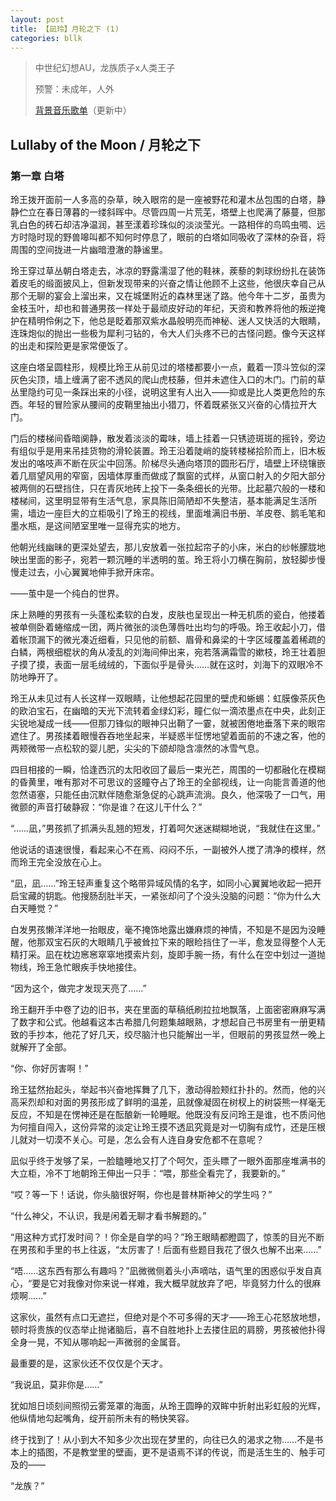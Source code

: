 ```yaml
---
layout: post
title: 【凪玲】月轮之下 (1)
categories: bllk
---
```


>中世纪幻想AU，龙族质子x人类王子
>
>预警：未成年，人外
>
>[背景音乐歌单](https://music.163.com/#/playlist?id=7703943254)（更新中）

Lullaby of the Moon / 月轮之下
----

### 第一章 白塔

玲王拨开面前一人多高的杂草，映入眼帘的是一座被野花和灌木丛包围的白塔，静静伫立在春日薄暮的一缕斜晖中。尽管四周一片荒芜，塔壁上也爬满了藤蔓，但那乳白色的砖石却洁净温润，甚至漾着珍珠似的淡淡莹光。一路相伴的鸟鸣虫啁、远方时隐时现的野兽嗥叫都不知何时停息了，眼前的白塔如同吸收了深林的杂音，将周围的空间拢进一片幽暗澄澈的静谧里。

玲王穿过草丛朝白塔走去，冰凉的野露濡湿了他的鞋袜，蒺藜的刺球纷纷扎在装饰着皮毛的缎面披风上，但新发现带来的兴奋之情让他顾不上这些，他很庆幸自己从那个无聊的宴会上溜出来，又在城堡附近的森林里迷了路。他今年十二岁，虽贵为金枝玉叶，却也和普通男孩一样处于最顽皮好动的年纪，天资和教养将他的叛逆掩护在精明伶俐之下，他总是眨着那双紫水晶般明亮而神秘、迷人又快活的大眼睛，连珠炮似的抛出一些极为犀利刁钻的，令大人们头疼不已的古怪问题。像今天这样的出走和探险更是家常便饭了。

这座白塔呈圆柱形，规模比玲王从前见过的塔楼都要小一点，戴着一顶斗笠似的深灰色尖顶，墙上缠满了密不透风的爬山虎枝藤，但并未遮住入口的木门。门前的草丛里隐约可见一条踩出来的小径，说明这里有人出入——抑或是比人类更危险的东西。年轻的冒险家从腰间的皮鞘里抽出小猎刀，怀着既紧张又兴奋的心情拉开大门。

门后的楼梯间昏暗阒静，散发着淡淡的霉味，墙上挂着一只锈迹斑斑的摇铃，旁边有组似乎是用来吊挂货物的滑轮装置。玲王沿着陡峭的旋转楼梯拾阶而上，旧木板发出的咯吱声不断在灰尘中回荡。阶梯尽头通向塔顶的圆形石厅，墙壁上环绕镶嵌着几扇望风用的窄窗，因墙体厚重而做成了飘窗的式样，从窗口射入的夕阳大部分被两侧的石壁挡住，只在青灰地砖上投下一条条细长的光带。比起墓穴般的一楼和楼梯间，这里明显带有生活气息，家具陈旧简陋却不失整洁，基本能满足生活所需，墙边一座巨大的立柜吸引了玲王的视线，里面堆满旧书册、羊皮卷、鹅毛笔和墨水瓶，是这间陋室里唯一显得充实的地方。

他朝光线幽昧的更深处望去，那儿安放着一张拉起帘子的小床，米白的纱帐朦胧地映出里面的影子，宛若一颗沉睡的半透明的茧。玲王将小刀横在胸前，放轻脚步慢慢走过去，小心翼翼地伸手掀开床帘。

——茧中是一个纯白的世界。

床上熟睡的男孩有一头蓬松柔软的白发，皮肤也呈现出一种无机质的瓷白，他搂着被单侧卧着蜷缩成一团，两片微张的淡色薄唇吐出均匀的呼吸。玲王收起小刀，借着帐顶漏下的微光凑近细看，只见他的前额、眉骨和鼻梁的十字区域覆盖着稀疏的白鳞，两根细棍状的角从凌乱的刘海间伸出来，宛若落满霜雪的嫰枝，玲王壮着胆子摸了摸，表面一层毛绒绒的，下面似乎是骨头……就在这时，刘海下的双眼冷不防地睁开了。

玲王从未见过有人长这样一双眼睛，让他想起花园里的壁虎和蜥蜴：虹膜像茶灰色的欧泊宝石，在幽暗的天光下流转着金绿幻彩，瞳仁似一滴浓墨点在中央，此刻正尖锐地凝成一线——但那刀锋似的眼神只出鞘了一霎，就被困倦地垂落下来的眼帘遮住了。男孩揉着眼慢吞吞地坐起来，半疑惑半怔愣地望着面前的不速之客，他的两颊微带一点松软的婴儿肥，尖尖的下颌却隐含凛然的冰雪气息。

四目相接的一瞬，恰逢西沉的太阳收回了最后一束光芒，周围的一切都融化在模糊的昏黄里，唯有那对不可思议的竖瞳夺占了玲王的全部视线，让一向能言善道的他忽然语塞，只能任由沉默伴随愈渐急促的心跳声流淌。良久，他深吸了一口气，用微颤的声音打破静寂：“你是谁？在这儿干什么？”

“……凪，”男孩抓了抓满头乱翘的短发，打着呵欠迷迷糊糊地说，“我就住在这里。”

他说话的语速很慢，看起来心不在焉、闷闷不乐，一副被外人搅了清净的模样，然而玲王完全没放在心上。

“凪，凪……”玲王轻声重复这个略带异域风情的名字，如同小心翼翼地收起一把开启宝藏的钥匙。他搜肠刮肚半天，一紧张却问了个没头没脑的问题：“你为什么大白天睡觉？”

白发男孩懒洋洋地一抬眼皮，毫不掩饰地露出嫌麻烦的神情，不知是不是因为没睡醒，他那双宝石灰的大眼睛几乎被耸拉下来的眼睑挡住了一半，愈发显得整个人无精打采。凪在枕边窸窸窣窣地摸索片刻，旋即手腕一扬，有什么在空中划过一道抛物线，玲王急忙眼疾手快地接住。

“因为这个，做完才发现天亮了……”

玲王翻开手中卷了边的旧书，夹在里面的草稿纸刷拉拉地飘落，上面密密麻麻写满了数字和公式。他越看这本古希腊几何题集越眼熟，才想起自己书房里有一册更精致的手抄本，他花了好几天，绞尽脑汁也只能解出一半，但眼前的男孩显然一晚上就解开了全部。

“你、你好厉害啊！”

玲王猛然抬起头，举起书兴奋地挥舞了几下，激动得脸颊红扑扑的。然而，他的兴高采烈却和对面的男孩形成了鲜明的温差，凪就像凝固在树杈上的树袋熊一样毫无反应，不知是在愣神还是在酝酿新一轮睡眠。他既没有反问玲王是谁，也不质问他为何擅自闯入，这份异常的淡定让玲王摸不透凪究竟是对一切胸有成竹，还是压根儿就对一切漠不关心。可是，怎么会有人连自身安危都不在意呢？

凪似乎终于发够了呆，一脸瞌睡地又打了个呵欠，歪头瞟了一眼外面那座堆满书的大立柜，冷不丁地朝玲王伸出一只手：“喂，那些全看完了，我要新的。”

“哎？等一下！话说，你头脑很好啊，你也是普林斯神父的学生吗？”

“什么神父，不认识，我是闲着无聊才看书解题的。”

“用这种方式打发时间？！你全是自学的吗？”玲王眼睛都瞪圆了，惊羡的目光不断在男孩和手里的书上往返，“太厉害了！后面有些题目我花了很久也解不出来……”

“唔……这东西有那么有趣吗？”凪微微侧着头小声嘀咕，语气里的困惑似乎发自真心，“要是它对我像对你来说一样难，我大概早就放弃了吧，毕竟努力什么的很麻烦啊……”

这家伙，虽然有点口无遮拦，但绝对是个不可多得的天才——玲王心花怒放地想，顿时将贵族的仪态举止抛诸脑后，喜不自胜地扑上去搂住凪的肩膀，男孩被他扑得全身一晃，不知从哪响起一声微弱的金属音。

最重要的是，这家伙还不仅仅是个天才。

“我说凪，莫非你是……”

犹如旭日顷刻间照彻云雾笼罩的海面，从玲王圆睁的双眸中折射出彩虹般的光辉，他纵情地勾起嘴角，绽开前所未有的畅快笑容。

终于找到了！从小到大不知多少次出现在梦里的，向往已久的渴求之物……不是书本上的插图，不是教堂里的壁画，更不是语焉不详的传说，而是活生生的、触手可及的——

“龙族？”
